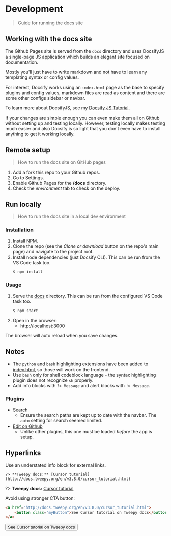 # Development
> Guide for running the docs site


## Working with the docs site

The Github Pages site is served from the `docs` directory and uses DocsifyJS a single-page JS application which builds an elegant site focused on documentation.

Mostly you'll just have to write markdown and not have to learn any templating syntax or config values.

For interest, Docsify works using an `index.html` page as the base to specify plugins and config values, markdown files are read as content and there are some other configs sidebar or navbar.

To learn more about DocsifyJS, see my [Docsify JS Tutorial](https://github.com/MichaelCurrin/docsify-js-tutorial).

If your changes are simple enough you can even make them all on Github without setting up and testing locally. However, testing locally makes testing much easier and also Docsify is so light that you don't even have to install anything to get it working locally.


## Remote setup
> How to run the docs site on GitHub pages

<!-- TODO use gist instead -->

1. Add a fork this repo to your Github repos.
2. Go to Settings.
3. Enable Github Pages for the **/docs** directory.
4. Check the _environment_ tab to check on the deploy.


## Run locally
> How to run the docs site in a local dev environment

<!-- TODO use gist instead -->

### Installation

1. Install [NPM](https://npmjs.com/).
2. Clone the repo (see the _Clone or download_ button on the repo's main page) and navigate to the project root.
3. Install node dependencies (just Docsify CLI). This can be run from the VS Code task too.
    ```sh
    $ npm install
    ```


### Usage

1. Serve the [docs](/docs) directory. This can be run from the configured VS Code task too.
    ```sh
    $ npm start
    ```
2. Open in the browser:
    - http://localhost:3000

The browser will auto reload when you save changes.


## Notes

- The `python` and `bash` highlighting extensions have been added to [index.html](/docs/index.html), so those will work on the frontend.
- Use `bash` only for shell codeblock language - the syntax highlighting plugin does not recognize `sh` properly.
- Add info blocks with `?> Message` and alert blocks with `!> Message`.


### Plugins

- [Search](https://docsify.now.sh/plugins?id=full-text-search)
    - Ensure the search paths are kept up to date with the navbar. The `auto` setting for search seemed limited.
- [Edit on Github](https://github.com/njleonzhang/docsify-edit-on-github)
    - Unlike other plugins, this one must be loaded *before* the app is setup.


## Hyperlinks

Use an understated info block for external links.

```
?> **Tweepy docs:** [Cursor tutorial](http://docs.tweepy.org/en/v3.8.0/cursor_tutorial.html)
```

?> **Tweepy docs:** [Cursor tutorial](http://docs.tweepy.org/en/v3.8.0/cursor_tutorial.html)


Avoid using stronger CTA button:

```html
<a href="http://docs.tweepy.org/en/v3.8.0/cursor_tutorial.html">
    <button class="myButton">See Cursor tutorial on Tweepy docs</button>
</a>
```

<a href="http://docs.tweepy.org/en/v3.8.0/cursor_tutorial.html">
    <button class="myButton">See Cursor tutorial on Tweepy docs</button>
</a>
